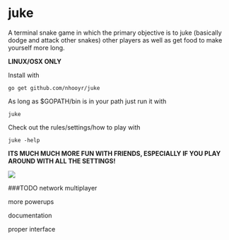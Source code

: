 # juke
A terminal snake game in which the primary objective is to juke (basically dodge and attack other snakes) other players as well as get food to make yourself more long.

**LINUX/OSX ONLY**

Install with

	go get github.com/nhooyr/juke

As long as $GOPATH/bin is in your path just run it with

	juke

Check out the rules/settings/how to play with

	juke -help

**ITS MUCH MUCH MORE FUN WITH FRIENDS, ESPECIALLY IF YOU PLAY AROUND WITH ALL THE SETTINGS!**

<img src="https://raw.githubusercontent.com/nhooyr/juke/master/screenshot.png" border="0">

###TODO
network multiplayer

more powerups

documentation

proper interface
